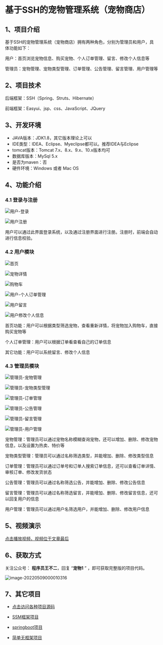 # 基于SSH的宠物管理系统（宠物商店）

## 1、项目介绍

基于SSH的宠物管理系统（宠物商店）拥有两种角色，分别为管理员和用户，具体功能如下：

用户：首页浏览宠物信息、购买宠物、个人订单管理、留言、修改个人信息等

管理员：宠物管理、宠物类型管理、订单管理、公告管理、留言管理、用户管理等


## 2、项目技术

后端框架：SSH（Spring、Struts、Hibernate）

前端框架：Easyui、jsp、css、JavaScript、JQuery

## 3、开发环境

- JAVA版本：JDK1.8，其它版本理论上可以
- IDE类型：IDEA、Eclipse、Myeclipse都可以。推荐IDEA与Eclipse
- tomcat版本：Tomcat 7.x、8.x、9.x、10.x版本均可
- 数据库版本：MySql 5.x
- 是否为maven：否
- 硬件环境：Windows 或者 Mac OS


## 4、功能介绍

### 4.1 登录与注册

![用户-登录](https://gitee.com/buer_wang/project-drawing-bed/raw/master/Typora-Images/20220518235207.jpg)

![用户注册](https://gitee.com/buer_wang/project-drawing-bed/raw/master/Typora-Images/20220518235208.jpg)

用户可以通过此界面登录系统，以及通过注册界面进行注册。注册时，前端会自动进行信息校验。

### 4.2 用户模块

![首页](https://gitee.com/buer_wang/project-drawing-bed/raw/master/Typora-Images/20220518235250.jpg)

![宠物详情](https://gitee.com/buer_wang/project-drawing-bed/raw/master/Typora-Images/20220518235302.jpg)

![购物车](https://gitee.com/buer_wang/project-drawing-bed/raw/master/Typora-Images/20220518235307.jpg)

![用户-个人订单管理](https://gitee.com/buer_wang/project-drawing-bed/raw/master/Typora-Images/20220518235317.jpg)

![用户留言](https://gitee.com/buer_wang/project-drawing-bed/raw/master/Typora-Images/20220518235322.jpg)

![用户修改个人信息](https://gitee.com/buer_wang/project-drawing-bed/raw/master/Typora-Images/20220518235326.jpg)

首页功能：用户可以根据类型筛选宠物，查看重新详情，将宠物加入购物车，直接购买宠物等

个人订单管理：用户可以根据订单看查看自己的订单信息

其它功能：用户可以系统留言、修改个人信息

### 4.3 管理员模块

![管理员-宠物管理](https://gitee.com/buer_wang/project-drawing-bed/raw/master/Typora-Images/20220518235745.jpg)

![管理员-宠物类型管理](https://gitee.com/buer_wang/project-drawing-bed/raw/master/Typora-Images/20220518235748.jpg)

![管理员-订单管理](https://gitee.com/buer_wang/project-drawing-bed/raw/master/Typora-Images/20220518235749.jpg)

![管理员-公告管理](https://gitee.com/buer_wang/project-drawing-bed/raw/master/Typora-Images/20220518235751.jpg)

![管理员-留言管理](https://gitee.com/buer_wang/project-drawing-bed/raw/master/Typora-Images/20220518235754.jpg)

![管理员-用户管理](https://gitee.com/buer_wang/project-drawing-bed/raw/master/Typora-Images/20220518235756.jpg)

宠物管理：管理员可以通过宠物名称模糊查询宠物，还可以增加、删除、修改宠物信息，以及设置为热卖、特价等

宠物类型管理：管理员可以通过名称筛选类型，并能增加、删除、修改类型信息

订单管理：管理员可以通过订单号和订单人搜索订单信息，还可以查看订单详情、审核订单、修改发货状态

公告管理：管理员可以通过名称筛选公告，并能增加、删除、修改公告信息

留言管理：管理员可以通过名称筛选留言，并能增加、删除、修改留言信息，还可以回复用户的信息

用户管理：管理员可以通过用户名筛选用户，并能增加、删除、修改用户信息

## 5、视频演示

[点击播放视频，视频位于文章最后](https://mp.weixin.qq.com/s/Xvcp9-RlExnqRH-BPtsMvQ)

## 6、获取方式

关注公众号： **程序员王不二**，回复 “**宠物1** ” ，即可获取完整版的项目代码。

![image-20220509000010316](https://gitee.com/buer_wang/project-drawing-bed/raw/master/Typora-Images/20220509000012.png)

## 7、其它项目

* [点击访问各种项目源码](https://mp.weixin.qq.com/s?__biz=MzkwMjM1MjM0Ng==&mid=2247483834&idx=1&sn=40517cecf36ce5d7663ed774a033fa2c&chksm=c0a79d0ff7d0141943c5d8da40b489e8ecdda5c345568776f475576506c76a954bd8238dc4f5#rd)
* [SSM框架项目](https://mp.weixin.qq.com/mp/appmsgalbum?__biz=MzkwMjM1MjM0Ng==&action=getalbum&album_id=2387377591113859072#wechat_redirect)

* [springboot项目](https://mp.weixin.qq.com/mp/appmsgalbum?__biz=MzkwMjM1MjM0Ng==&action=getalbum&album_id=2387377898791223296#wechat_redirect)

* [简单无框架项目](https://mp.weixin.qq.com/mp/appmsgalbum?__biz=MzkwMjM1MjM0Ng==&action=getalbum&album_id=2387378317047218183#wechat_redirect)

  

